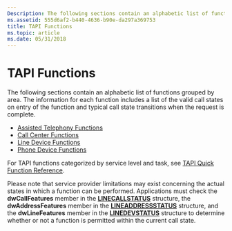 ```yaml
---
Description: The following sections contain an alphabetic list of functions grouped by area. The information for each function includes a list of the valid call states on entry of the function and typical call state transitions when the request is complete.
ms.assetid: 555d6af2-b440-4636-b90e-da297a369753
title: TAPI Functions
ms.topic: article
ms.date: 05/31/2018
---
```


# TAPI Functions

The following sections contain an alphabetic list of functions grouped by area. The information for each function includes a list of the valid call states on entry of the function and typical call state transitions when the request is complete.

-   [Assisted Telephony Functions](assisted-telephony-functions.md)
-   [Call Center Functions](call-center-functions.md)
-   [Line Device Functions](line-device-functions.md)
-   [Phone Device Functions](phone-device-functions.md)

For TAPI functions categorized by service level and task, see [TAPI Quick Function Reference](tapi-quick-function-reference.md).

Please note that service provider limitations may exist concerning the actual states in which a function can be performed. Applications must check the **dwCallFeatures** member in the [**LINECALLSTATUS**](/windows/desktop/api/Tapi/ns-tapi-linecallstatus) structure, the **dwAddressFeatures** member in the [**LINEADDRESSSTATUS**](/windows/desktop/api/Tapi/ns-tapi-lineaddressstatus) structure, and the **dwLineFeatures** member in the [**LINEDEVSTATUS**](/windows/desktop/api/Tapi/ns-tapi-linedevstatus) structure to determine whether or not a function is permitted within the current call state.

 

 



